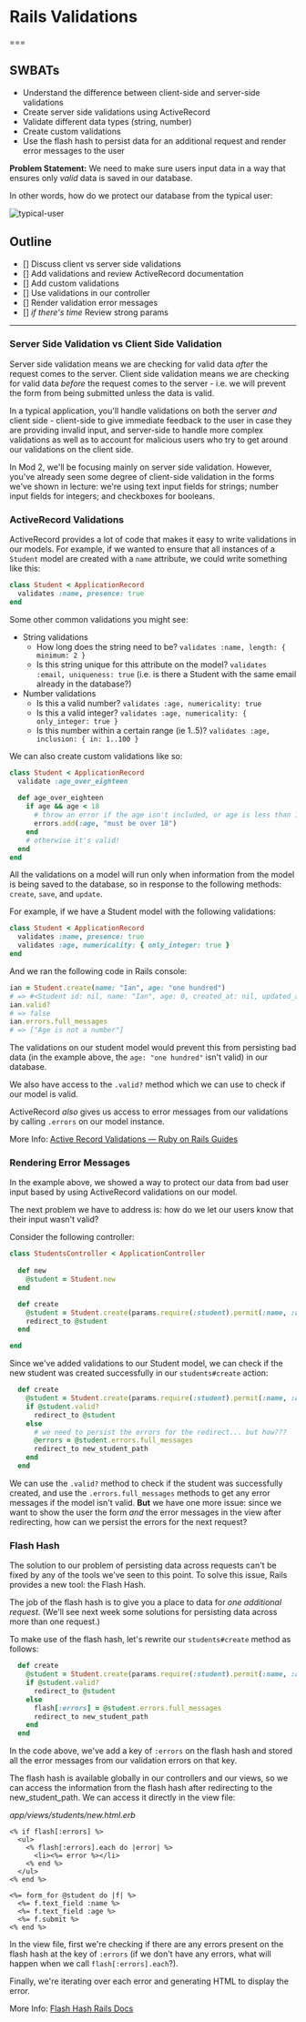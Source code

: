 # Rails Validations
===

## SWBATs
- Understand the difference between client-side and server-side validations
- Create server side validations using ActiveRecord
- Validate different data types (string, number)
- Create custom validations
- Use the flash hash to persist data for an additional request and render error messages to the user

**Problem Statement:** We need to make sure users input data in a way that ensures only *valid* data is saved in our database. 

In other words, how do we protect our database from the typical user:

![typical-user](https://camo.githubusercontent.com/bd5a0e0355fa6a8c1f5478f197be5562a479d41a/68747470733a2f2f6d656469612e67697068792e636f6d2f6d656469612f5a665531314f44616e6c6f43412f67697068792e676966)


## Outline
- [] Discuss client vs server side validations
- [] Add validations and review ActiveRecord documentation
- [] Add custom validations
- [] Use validations in our controller
- [] Render validation error messages
- [] *if there's time* Review strong params




------------------------------------------------------------------------------------



### Server Side Validation vs Client Side Validation

Server side validation means we are checking for valid data *after* the request comes to the server. Client side validation means we are checking for valid data *before* the request comes to the server - i.e. we will prevent the form from being submitted unless the data is valid.

In a typical application, you'll handle validations on both the server *and* client side - client-side to give immediate feedback to the user in case they are providing invalid input, and server-side to handle more complex validations as well as to account for malicious users who try to get around our validations on the client side.

In Mod 2, we'll be focusing mainly on server side validation. However, you've already seen some degree of client-side validation in the forms we've shown in lecture: we're using text input fields for strings; number input fields for integers; and checkboxes for booleans.

### ActiveRecord Validations

ActiveRecord provides a lot of code that makes it easy to write validations in our models. For example, if we wanted to ensure that all instances of a `Student` model are created with a `name` attribute, we could write something like this:

```rb
class Student < ApplicationRecord
  validates :name, presence: true
end
```

Some other common validations you might see:

- String validations
  - How long does the string need to be? `validates :name, length: { minimum: 2 }`
  - Is this string unique for this attribute on the model? `validates :email, uniqueness: true`  (i.e. is there a Student with the same email already in the database?)
- Number validations
  - Is this a valid number? `validates :age, numericality: true`
  - Is this a valid integer? `validates :age, numericality: { only_integer: true }`
  - Is this number within a certain range (ie 1..5)? `validates :age, inclusion: { in: 1..100 }`

We can also create custom validations like so:

```rb
class Student < ApplicationRecord
  validate :age_over_eighteen
  
  def age_over_eighteen
    if age && age < 18
      # throw an error if the age isn't included, or age is less than 18
      errors.add(:age, "must be over 18")
    end
    # otherwise it's valid!
  end
end
```

All the validations on a model will run only when information from the model is being saved to the database, so in response to the following methods: `create`, `save`, and `update`.

For example, if we have a Student model with the following validations:

```rb
class Student < ApplicationRecord
  validates :name, presence: true
  validates :age, numericality: { only_integer: true } 
end
```

And we ran the following code in Rails console:

```rb
ian = Student.create(name: "Ian", age: "one hundred")
# => #<Student id: nil, name: "Ian", age: 0, created_at: nil, updated_at: nil>
ian.valid?
# => false
ian.errors.full_messages
# => ["Age is not a number"]
```

The validations on our student model would prevent this from persisting bad data (in the example above, the `age: "one hundred"` isn't valid) in our database. 

We also have access to the `.valid?` method which we can use to check if our model is valid.

ActiveRecord *also* gives us access to error messages from our validations by calling `.errors` on our model instance. 

More Info: [Active Record Validations — Ruby on Rails Guides](https://guides.rubyonrails.org/active_record_validations.html)

### Rendering Error Messages

In the example above, we showed a way to protect our data from bad user input based by using ActiveRecord validations on our model.

The next problem we have to address is: how do we let our users know that their input wasn't valid?

Consider the following controller:

```rb
class StudentsController < ApplicationController
  
  def new
    @student = Student.new
  end

  def create
    @student = Student.create(params.require(:student).permit(:name, :age))
    redirect_to @student
  end

end
```

Since we've added validations to our Student model, we can check if the new student was created successfully in our `students#create` action:

```rb
  def create
    @student = Student.create(params.require(:student).permit(:name, :age))
    if @student.valid?
      redirect_to @student
    else
      # we need to persist the errors for the redirect... but how???
      @errors = @student.errors.full_messages
      redirect_to new_student_path
    end
  end
```

We can use the `.valid?` method to check if the student was successfully created, and use the `.errors.full_messages` methods to get any error messages if the model isn't valid. **But** we have one more issue: since we want to show the user the form *and* the error messages in the view after redirecting, how can we persist the errors for the next request?


### Flash Hash

The solution to our problem of persisting data across requests can't be fixed by any of the tools we've seen to this point. To solve this issue, Rails provides a new tool: the Flash Hash.

The job of the flash hash is to give you a place to data for *one additional request*. (We'll see next week some solutions for persisting data across more than one request.)

To make use of the flash hash, let's rewrite our `students#create` method as follows:

```rb
  def create
    @student = Student.create(params.require(:student).permit(:name, :age))
    if @student.valid?
      redirect_to @student
    else
      flash[:errors] = @student.errors.full_messages
      redirect_to new_student_path
    end
  end
```

In the code above, we've add a key of `:errors` on the flash hash and stored all the error messages from our validation errors on that key. 

The flash hash is available globally in our controllers and our views, so we can access the information from the flash hash after redirecting to the new_student_path. We can access it directly in the view file:

*app/views/students/new.html.erb*
```erb
<% if flash[:errors] %>
  <ul>
    <% flash[:errors].each do |error| %>
      <li><%= error %></li>
    <% end %>
  </ul>
<% end %>

<%= form_for @student do |f| %>
  <%= f.text_field :name %>
  <%= f.text_field :age %>
  <%= f.submit %>
<% end %>
```

In the view file, first we're checking if there are any errors present on the flash hash at the key of `:errors` (if we don't have any errors, what will happen when we call `flash[:errors].each`?). 

Finally, we're iterating over each error and generating HTML to display the error.

More Info: [Flash Hash Rails Docs](https://api.rubyonrails.org/classes/ActionDispatch/Flash.html)
